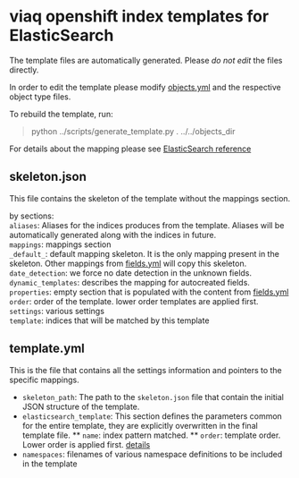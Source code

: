 viaq openshift index templates for ElasticSearch
=================================

The template files are automatically generated.
Please _do not edit_ the files directly.

In order to edit the template please modify [objects.yml](objects.yml) and the respective object type files.

To rebuild the template, run:
> python ../scripts/generate_template.py . ../../objects_dir

For details about the mapping please see [ElasticSearch reference](https://www.elastic.co/guide/en/elasticsearch/reference/current/indices-templates.html)

skeleton.json
-------------
This file contains the skeleton of the template without the mappings section.

by sections:  
`aliases`: Aliases for the indices produces from the template. Aliases will be automatically generated along with the indices in future.  
`mappings`: mappings section  
  `_default_`: default mapping skeleton. It is the only mapping present in the skeleton. Other mappings from [fields.yml](fields.yml) will copy this skeleton.  
  `date_detection`: we force no date detection in the unknown fields.  
  `dynamic_templates`: describes the mapping for autocreated fields.  
  `properties`: empty section that is populated with the content from [fields.yml](fields.yml)  
`order`: order of the template. lower order templates are applied first.  
`settings`: various settings  
`template`: indices that will be matched by this template  

template.yml
----------
This is the file that contains all the settings information and pointers to the specific mappings.  
* `skeleton_path`: The path to the `skeleton.json` file that contain the initial JSON structure of the template.
* `elasticsearch_template`: This section defines the parameters common for the entire template, they are explicitly overwritten in the final template file.
** `name`: index pattern matched.
** `order`: template order. Lower order is applied first. [details](https://www.elastic.co/guide/en/elasticsearch/reference/current/indices-templates.html#multiple-templates)
* `namespaces`: filenames of various namespace definitions to be included in the template
